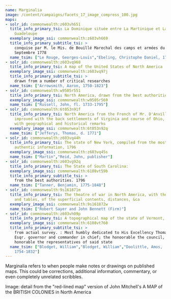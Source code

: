 ```yaml
---
name: Marginalia
image: /content/campaigns/facets_17_image_compress_100.jpg
maps:
- solr_id: commonwealth:z603vh651
  title_info_primary_tsi: La Dominique située entre La Martinique et La
    Guadeloupe
  exemplary_image_ssi: commonwealth:z603vh669
  title_info_primary_subtitle_tsi: > 
    conquise par M. le Mis. de Bouillé Marechal des camps et armées du Roi, le 7
    Septembre 1778
  name_tsim: ["Le Rouge, Georges-Louis","Ebeling, Christophe Daniel, 1741-1817"]
- solr_id: commonwealth:z603vq968
  title_info_primary_tsi: A map of the United States of North America
  exemplary_image_ssi: commonwealth:z603vq97j
  title_info_primary_subtitle_tsi: > 
    drawn from a number of critical researches
  name_tsim: ["Arrowsmith, Aaron, 1750-1823"]
- solr_id: commonwealth:w9505r551
  title_info_primary_tsi: North America, drawn from the best authorities
  exemplary_image_ssi: commonwealth:w9505r569
  name_tsim: ["Russell, John, fl. 1733-1795"]
- solr_id: commonwealth:6t053n91f
  title_info_primary_tsi: North America from the French of Mr. D'Anville,
    improved with the back settlements of Virginia and course of Ohio, illustrated
    with geographical and historical remarks
  exemplary_image_ssi: commonwealth:6t053n92q
  name_tsim: ["Jefferys, Thomas, d. 1771"]
- solr_id: commonwealth:z603vq44h
  title_info_primary_tsi: The state of New York, compiled from the most
    authentic information, 1796
  exemplary_image_ssi: commonwealth:z603vq45s
  name_tsim: ["Martin","Reid, John, publisher"]
- solr_id: commonwealth:z603vg92q
  title_info_primary_tsi: The State of South Carolina:
  exemplary_image_ssi: commonwealth:6108vt59b
  title_info_primary_subtitle_tsi: > 
    from the best authorities. 1796
  name_tsim: ["Tanner, Benjamin, 1775-1848"]
- solr_id: commonwealth:9s161871m
  title_info_primary_tsi: The theatre of war in North America, with the roads,
    and tables, of the superficial contents, distances, &ca
  exemplary_image_ssi: commonwealth:9s161872w
  name_tsim: ["Robert Sayer and John Bennett (Firm)"]
- solr_id: commonwealth:z603vh09p
  title_info_primary_tsi: A topographical map of the state of Vermont,
  exemplary_image_ssi: commonwealth:6108vt760
  title_info_primary_subtitle_tsi: > 
    from actual survey. : Most humbly dedicated to His Excellency Thomas Chittenden
    Esqr. governor and commander in chief; the honoorable the council, and the
    honorable the representatives of said state
  name_tsim: ["Blodget, William","Blodget, William","Doolittle, Amos,
    1754-1832"]
---
```

Marginalia refers to when people make notes or drawings on published maps. This could be corrections, additional information, commentary, or even completely unrelated scribbles.

Image: detail from the "red-lined map" version of John Mitchell's A MAP of the BRITISH COLONIES in North America
